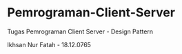 # Pemrograman-Client-Server
Tugas Pemrograman Client Server - Design Pattern

Ikhsan Nur Fatah - 18.12.0765
